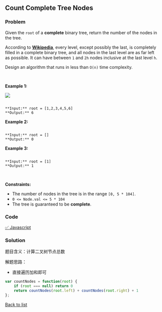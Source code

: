Count Complete Tree Nodes
---
### Problem
Given the `root` of a **complete** binary tree, return the number of the nodes in the tree.


According to **[Wikipedia](http://en.wikipedia.org/wiki/Binary_tree#Types_of_binary_trees)**, every level, except possibly the last, is completely filled in a complete binary tree, and all nodes in the last level are as far left as possible. It can have between `1` and `2h` nodes inclusive at the last level `h`.


Design an algorithm that runs in less than `O(n)` time complexity.


 


**Example 1:**


![](https://assets.leetcode.com/uploads/2021/01/14/complete.jpg)

```

**Input:** root = [1,2,3,4,5,6]
**Output:** 6

```

**Example 2:**



```

**Input:** root = []
**Output:** 0

```

**Example 3:**



```

**Input:** root = [1]
**Output:** 1

```

 


**Constraints:**


* The number of nodes in the tree is in the range `[0, 5 * 104]`.
* `0 <= Node.val <= 5 * 104`
* The tree is guaranteed to be **complete**.

### Code
[✅ Javascript](./solution.js)
### Solution
题目含义：计算二叉树节点总数

解题思路：
- 直接遍历加和即可

```javascript
var countNodes = function(root) {
    if (root === null) return 0
    return countNodes(root.left) + countNodes(root.right) + 1
};
```

[Back to list](../README.md)